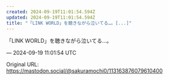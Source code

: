 ```yaml
---
created: 2024-09-19T11:01:54.594Z
updated: 2024-09-19T11:01:54.594Z
title: "「LINK WORLD」を聴きながら泣いてる…。[...]"
---
```


<p>「LINK WORLD」を聴きながら泣いてる…。</p>

&mdash; 2024-09-19 11:01:54 UTC

Original URL: https://mastodon.social/@sakuramochi0/113163876079610400
